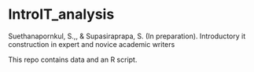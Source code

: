 # IntroIT_analysis
Suethanapornkul, S.,, & Supasiraprapa, S. (In preparation). Introductory it construction in expert and novice academic writers

This repo contains data and an R script.
